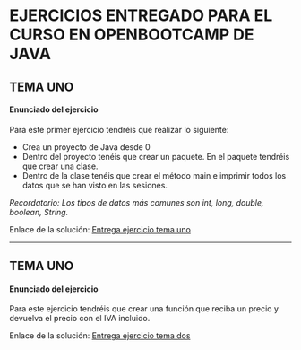 # EJERCICIOS ENTREGADO PARA EL CURSO EN OPENBOOTCAMP DE JAVA

## TEMA UNO

#### Enunciado del ejercicio

Para este primer ejercicio tendréis que realizar lo siguiente:

- Crea un proyecto de Java desde 0
- Dentro del proyecto tenéis que crear un paquete. En el paquete tendréis que crear una clase.
- Dentro de la clase tenéis que crear el método main e imprimir todos los datos que se han visto en las sesiones.

_Recordatorio: Los tipos de datos más comunes son int, long, double, boolean, String._

Enlace de la solución: [Entrega ejercicio tema uno](https://github.com/ShadeVI/OpenBootcamp/blob/main/src/temaUnoEntrega/TemaUnoMain.java)

---

## TEMA UNO

#### Enunciado del ejercicio

Para este ejercicio tendréis que crear una función que reciba un precio y devuelva el precio con el IVA incluido.

Enlace de la solución: [Entrega ejercicio tema dos](https://github.com/ShadeVI/OpenBootcamp/blob/main/src/temaDosEntrega/TemaDosMain.java)
